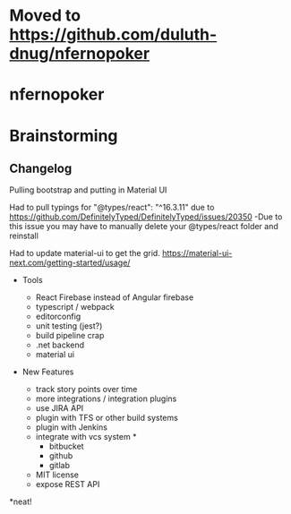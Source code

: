 # Moved to https://github.com/duluth-dnug/nfernopoker


# nfernopoker
# Brainstorming

## Changelog
 Pulling bootstrap and putting in Material UI

	
 Had to pull typings for "@types/react": "^16.3.11" due to https://github.com/DefinitelyTyped/DefinitelyTyped/issues/20350
	-Due to this issue you may have to manually delete your @types/react folder and reinstall

Had to update material-ui to get the grid.
https://material-ui-next.com/getting-started/usage/


* Tools
	* React Firebase instead of Angular firebase
	* typescript / webpack
	* editorconfig
	* unit testing (jest?)
	* build pipeline crap
	* .net backend
	* material ui

* New Features
	* track story points over time
	* more integrations / integration plugins
	* use JIRA API
	* plugin with TFS or other build systems
	* plugin with Jenkins
	* integrate with vcs system *
		* bitbucket
		* github
		* gitlab
	* MIT license
	* expose REST API





*neat!
